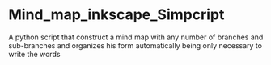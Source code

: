 # Mind_map_inkscape_Simpcript
A python script that construct a mind map with any number of branches and sub-branches and organizes his form automatically being only necessary to write the words 

